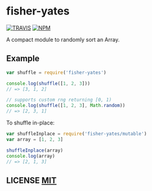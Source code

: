 # fisher-yates

[![TRAVIS](https://secure.travis-ci.org/dcousens/fisher-yates.png)](http://travis-ci.org/dcousens/fisher-yates)
[![NPM](http://img.shields.io/npm/v/fisher-yates.svg)](https://www.npmjs.org/package/fisher-yates)

A compact module to randomly sort an Array.


## Example

``` javascript
var shuffle = require('fisher-yates')

console.log(shuffle([1, 2, 3]))
// => [3, 1, 2]

// supports custom rng returning [0, 1)
console.log(shuffle([1, 2, 3], Math.random))
// => [2, 3, 1]
```

To shuffle in-place:

``` javascript
var shuffleInplace = require('fisher-yates/mutable')
var array = [1, 2, 3]

shuffleInplace(array)
console.log(array)
// => [2, 1, 3]
```

## LICENSE [MIT](LICENSE)
